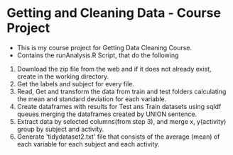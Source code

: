 Getting and Cleaning Data - Course Project
==========================================

* This is my course project for Getting Data Cleaning Course.
* Contains the runAnalysis.R Script, that do the following


1. Download the zip file from the web and if it does not already exist, create in the working directory.
2. Get the labels and subject for every file. 
3. Read, Get and transform the data from train and test folders calculating the mean and standard deviation for each variable.
4. Create dataframes with results for Test ans Train datasets using sqldf queues merging  the dataframes created by UNION sentence.
4. Extract data by selected columns(from step 3), and merge x, y(activity) group by subject and activity.
5. Generate 'tidydataset2.txt' file that consists of the average (mean) of each variable for each subject and each activity.
